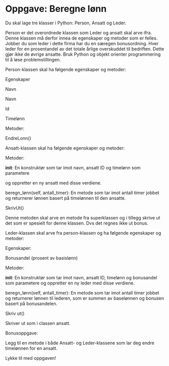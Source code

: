 
# Oppgave: Beregne lønn

Du skal lage tre klasser i Python: Person, Ansatt og Leder.

Person er det overordnede klassen som Leder og ansatt skal arve ifra. Denne klassen må derfor innea de egenskaper og metoder som er felles.
 Jobber du som leder i dette firma har du en særegen bonusordning. 
 Hver leder for en prosentandel av det totale årlige overskuddet til bedriften.
   Dette gjør ikke de øvrige ansatte. Bruk Python og objekt orienter programmering til å løse problemstillingen.

Person-klassen skal ha følgende egenskaper og metoder:

Egenskaper

Navn

Navn

Id

Timelønn

Metoder:

EndreLonn()

Ansatt-klassen skal ha følgende egenskaper og metoder:

Metoder:

__init__: En konstruktør som tar imot navn, ansatt ID og timelønn som parametere

og oppretter en ny ansatt med disse verdiene.

beregn_lønn(self, antall_timer): En metode som tar imot antall timer jobbet og returnerer lønnen basert på timelønnen til den ansatte.

SkrivUt()

Denne metoden skal arve en metode fra superklassen og i tillegg skrive ut det som er spesielt for denne klassen. Dvs det regnes ikke ut bonus.

Leder-klassen skal arve fra person-klassen og ha følgende egenskaper og metoder:

Egenskaper:

Bonusandel (prosent av basislønn)

Metoder:

__init__: En konstruktør som tar imot navn, ansatt ID, timelønn og bonusandel som parametere og oppretter en ny leder med disse verdiene.

beregn_lønn(self, antall_timer): En metode som tar imot antall timer jobbet og returnerer lønnen til lederen, som er summen av baselønnen og bonusen basert på bonusandelen.

Skriv ut()

Skriver ut som i classen ansatt.

Bonusoppgave:

Legg til en metode i både Ansatt- og Leder-klassene som lar deg endre timelønnen for en ansatt.

Lykke til med oppgaven!

